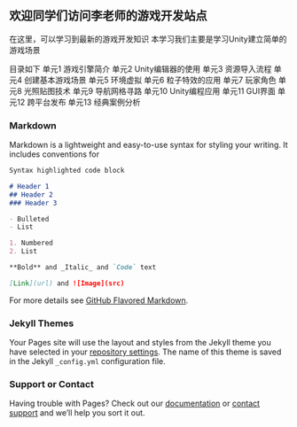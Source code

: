 ## 欢迎同学们访问李老师的游戏开发站点

在这里，可以学习到最新的游戏开发知识
本学习我们主要是学习Unity建立简单的游戏场景

目录如下
单元1  	游戏引擎简介
单元2  	Unity编辑器的使用
单元3  	资源导入流程
单元4  	创建基本游戏场景
单元5  	环境虚拟
单元6  	粒子特效的应用
单元7  	玩家角色
单元8  	光照贴图技术
单元9  	导航网格寻路
单元10  	Unity编程应用
单元11  GUI界面
单元12  跨平台发布
单元13  经典案例分析


### Markdown

Markdown is a lightweight and easy-to-use syntax for styling your writing. It includes conventions for

```markdown
Syntax highlighted code block

# Header 1
## Header 2
### Header 3

- Bulleted
- List

1. Numbered
2. List

**Bold** and _Italic_ and `Code` text

[Link](url) and ![Image](src)
```

For more details see [GitHub Flavored Markdown](https://guides.github.com/features/mastering-markdown/).

### Jekyll Themes

Your Pages site will use the layout and styles from the Jekyll theme you have selected in your [repository settings](https://github.com/rapvwv/rapvwv.github.io/settings). The name of this theme is saved in the Jekyll `_config.yml` configuration file.

### Support or Contact

Having trouble with Pages? Check out our [documentation](https://help.github.com/categories/github-pages-basics/) or [contact support](https://github.com/contact) and we’ll help you sort it out.
